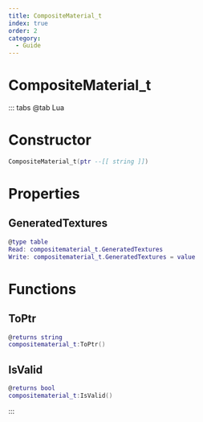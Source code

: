 ```yaml
---
title: CompositeMaterial_t
index: true
order: 2
category:
  - Guide
---
```


# CompositeMaterial_t

::: tabs
@tab Lua
# Constructor
```lua
CompositeMaterial_t(ptr --[[ string ]])
```
# Properties
## GeneratedTextures 
```lua
@type table
Read: compositematerial_t.GeneratedTextures
Write: compositematerial_t.GeneratedTextures = value
```
# Functions
## ToPtr
```lua
@returns string
compositematerial_t:ToPtr()
```
## IsValid
```lua
@returns bool
compositematerial_t:IsValid()
```

:::